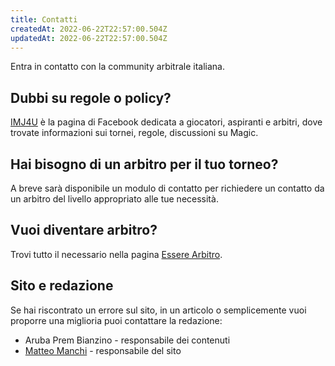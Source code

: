 ```yaml
---
title: Contatti
createdAt: 2022-06-22T22:57:00.504Z
updatedAt: 2022-06-22T22:57:00.504Z
---
```


Entra in contatto con la community arbitrale italiana.

## Dubbi su regole o policy?

[IMJ4U](https://www.facebook.com/Imj4You) è la pagina di Facebook dedicata a giocatori, aspiranti e arbitri, dove trovate informazioni sui tornei, regole, discussioni su Magic.

## Hai bisogno di un arbitro per il tuo torneo?

A breve sarà disponibile un modulo di contatto per richiedere un contatto da un arbitro del livello appropriato alle tue necessità.

## Vuoi diventare arbitro?

Trovi tutto il necessario nella pagina [Essere Arbitro](/essere-arbitro).

## Sito e redazione

Se hai riscontrato un errore sul sito, in un articolo o semplicemente vuoi proporre una miglioria puoi contattare la redazione:

- Aruba Prem Bianzino - responsabile dei contenuti
- [Matteo Manchi](mailto:matteo.manchi@gmail.com) - responsabile del sito

